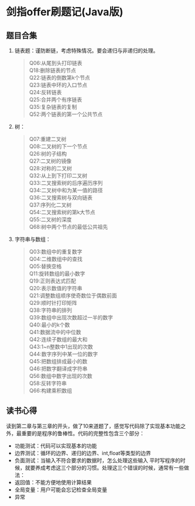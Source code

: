 剑指offer刷题记(Java版)
=======================
题目合集
-------
1. 链表题：谨防断链，考虑特殊情况。要会递归与非递归的处理。  
   >Q06:从尾到头打印链表  
    Q18:删除链表的节点  
    Q22:链表的倒数第k个节点  
    Q23:链表中环的入口节点  
    Q24:反转链表  
    Q25:合并两个有序链表  
    Q35:复杂链表的复制  
    Q52:两个链表的第一个公共节点  
2. 树：  
   >Q07:重建二叉树  
    Q08:二叉树的下一个节点  
    Q26:树的子结构  
    Q27:二叉树的镜像  
    Q28:对称的二叉树  
    Q32:从上到下打印二叉树  
    Q33:二叉搜索树的后序遍历序列  
    Q34:二叉树中和为某一值的路径  
    Q36:二叉搜索树与双向链表  
    Q37:序列化二叉树  
    Q54:二叉搜索树的第k大节点  
    Q55:二叉树的深度  
    Q68:树中两个节点的最低公共祖先  
3. 字符串与数组：  
   >Q03:数组中的重复数字  
    Q04:二维数组中的查找  
    Q05:替换空格  
    Q11:旋转数组的最小数字  
    Q19:正则表达式匹配  
    Q20:表示数值的字符串  
    Q21:调整数组顺序使奇数位于偶数前面  
    Q29:顺时针打印矩阵  
    Q38:字符串的排列  
    Q39:数组中出现次数超过一半的数字  
    Q40:最小的k个数  
    Q41:数据流中的中位数  
    Q42:连续子数组的最大和  
    Q43:1~n整数中1出现的次数  
    Q44:数字序列中某一位的数字  
    Q45:把数组排成最小的数  
    Q46:把数字翻译成字符串  
    Q56:数组中数字出现的次数  
    Q58:反转字符串  
    Q66:构建乘积数组



读书心得
--------
读到第二章与第三章的开头，做了10来道题了，感觉写代码除了实现基本功能之外，最重要的是程序的鲁棒性。代码的完整性包含三个部分：  
*   功能测试：代码可以实现基本的功能
*   边界测试：循环的边界、递归的边界、int,float等类型的边界
*   负面测试：当输入不符合要求的数据时，怎么处理这些输入
平时写程序的时候，就要养成考虑这三个部分的习惯。处理这三个错误的时候，通常有一些做法：
*   返回值：不能方便地使用计算结果
*   全局变量：用户可能会忘记检查全局变量
*   异常

